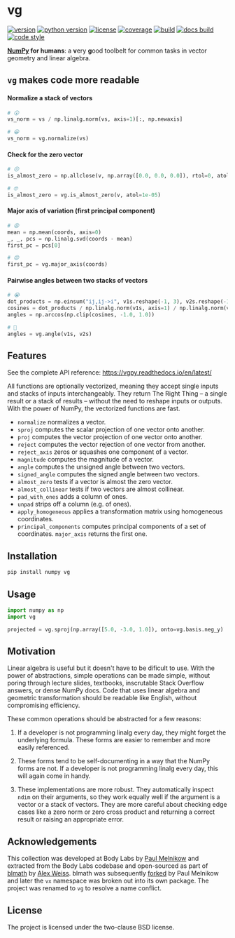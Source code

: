 vg
==

[![version](https://img.shields.io/pypi/v/vg.svg?style=flat-square)][pypi]
[![python version](https://img.shields.io/pypi/pyversions/vg.svg?style=flat-square)][pypi]
[![license](https://img.shields.io/pypi/l/vg.svg?style=flat-square)][pypi]
[![coverage](https://img.shields.io/coveralls/lace/vg.svg?style=flat-square)][coverage]
[![build](https://img.shields.io/circleci/project/github/lace/vg/master.svg?style=flat-square)][build]
[![docs build](https://img.shields.io/readthedocs/vgpy.svg?style=flat-square)][docs build]
[![code style](https://img.shields.io/badge/code%20style-black-black.svg?style=flat-square)][black]

**[NumPy][] for humans**: a **v**ery **g**ood toolbelt for common tasks in
vector geometry and linear algebra.

[pypi]: https://pypi.org/project/vg/
[coverage]: https://coveralls.io/github/lace/vg
[build]: https://circleci.com/gh/lace/vg/tree/master
[docs build]: https://vgpy.readthedocs.io/en/latest/
[black]: https://black.readthedocs.io/en/stable/
[lace]: https://github.com/metabolize/lace
[numpy]: https://www.numpy.org/

## `vg` makes code more readable

#### Normalize a stack of vectors

```py
# 😮
vs_norm = vs / np.linalg.norm(vs, axis=1)[:, np.newaxis]

# 😀
vs_norm = vg.normalize(vs)
```

#### Check for the zero vector

```py
# 😣
is_almost_zero = np.allclose(v, np.array([0.0, 0.0, 0.0]), rtol=0, atol=1e-05)

# 🤓
is_almost_zero = vg.is_almost_zero(v, atol=1e-05)
```

#### Major axis of variation (first principal component)

```py
# 😩
mean = np.mean(coords, axis=0)
_, _, pcs = np.linalg.svd(coords - mean)
first_pc = pcs[0]

# 😍
first_pc = vg.major_axis(coords)
```

#### Pairwise angles between two stacks of vectors

```py
# 😭
dot_products = np.einsum("ij,ij->i", v1s.reshape(-1, 3), v2s.reshape(-1, 3))
cosines = dot_products / np.linalg.norm(v1s, axis=1) / np.linalg.norm(v1s, axis=1)
angles = np.arccos(np.clip(cosines, -1.0, 1.0))

# 🤯
angles = vg.angle(v1s, v2s)
```

Features
--------

See the complete API reference: https://vgpy.readthedocs.io/en/latest/

All functions are optionally vectorized, meaning they accept single inputs and
stacks of inputs interchangeably. They return The Right Thing – a single
result or a stack of results – without the need to reshape inputs or outputs.
With the power of NumPy, the vectorized functions are fast.

- `normalize` normalizes a vector.
- `sproj` computes the scalar projection of one vector onto another.
- `proj` computes the vector projection of one vector onto another.
- `reject` computes the vector rejection of one vector from another.
- `reject_axis` zeros or squashes one component of a vector.
- `magnitude` computes the magnitude of a vector.
- `angle` computes the unsigned angle between two vectors.
- `signed_angle` computes the signed angle between two vectors.
- `almost_zero` tests if a vector is almost the zero vector.
- `almost_collinear` tests if two vectors are almost collinear.
- `pad_with_ones` adds a column of ones.
- `unpad` strips off a column (e.g. of ones).
- `apply_homogeneous` applies a transformation matrix using homogeneous
  coordinates.
- `principal_components` computes principal components of a set of
  coordinates. `major_axis` returns the first one.

Installation
------------

```sh
pip install numpy vg
```


Usage
-----

```py
import numpy as np
import vg

projected = vg.sproj(np.array([5.0, -3.0, 1.0]), onto=vg.basis.neg_y)
```


Motivation
----------

Linear algebra is useful but it doesn't have to be dificult to use. With the
power of abstractions, simple operations can be made simple, without poring
through lecture slides, textbooks, inscrutable Stack Overflow answers, or
dense NumPy docs. Code that uses linear algebra and geometric transformation
should be readable like English, without compromising efficiency.

These common operations should be abstracted for a few reasons:

1. If a developer is not programming linalg every day, they might forget the
   underlying formula. These forms are easier to remember and more easily
   referenced.

2. These forms tend to be self-documenting in a way that the NumPy forms are
   not. If a developer is not programming linalg every day, this will again
   come in handy.

3. These implementations are more robust. They automatically inspect `ndim`
   on their arguments, so they work equally well if the argument is a vector
   or a stack of vectors. They are more careful about checking edge cases
   like a zero norm or zero cross product and returning a correct result
   or raising an appropriate error.


Acknowledgements
----------------

This collection was developed at Body Labs by [Paul Melnikow][] and extracted
from the Body Labs codebase and open-sourced as part of [blmath][] by [Alex
Weiss][]. blmath was subsequently [forked][fork] by Paul Melnikow and later
the `vx` namespace was broken out into its own package. The project was renamed
to `vg` to resolve a name conflict.

[paul melnikow]: https://github.com/paulmelnikow
[blmath]: https://github.com/bodylabs/blmath
[alex weiss]: https://github.com/algrs
[fork]: https://github.com/metabolize/blmath


License
-------

The project is licensed under the two-clause BSD license.
